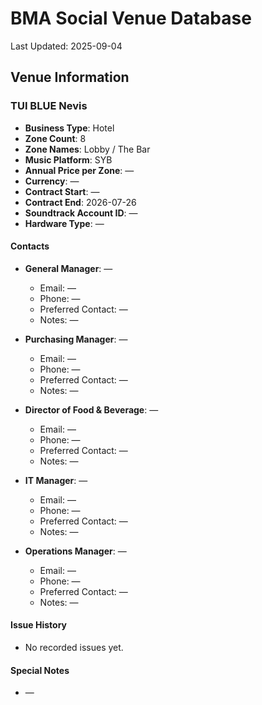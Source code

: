 # BMA Social Venue Database

Last Updated: 2025-09-04

## Venue Information

### TUI BLUE Nevis
- **Business Type**: Hotel
- **Zone Count**: 8
- **Zone Names**: Lobby / The Bar
- **Music Platform**: SYB
- **Annual Price per Zone**: —
- **Currency**: —
- **Contract Start**: —
- **Contract End**: 2026-07-26
- **Soundtrack Account ID**: —
- **Hardware Type**: —

#### Contacts
- **General Manager**: —
  - Email: —
  - Phone: —
  - Preferred Contact: —
  - Notes: —

- **Purchasing Manager**: —
  - Email: —
  - Phone: —
  - Preferred Contact: —
  - Notes: —

- **Director of Food & Beverage**: —
  - Email: —
  - Phone: —
  - Preferred Contact: —
  - Notes: —

- **IT Manager**: —
  - Email: —
  - Phone: —
  - Preferred Contact: —
  - Notes: —

- **Operations Manager**: —
  - Email: —
  - Phone: —
  - Preferred Contact: —
  - Notes: —

#### Issue History
- No recorded issues yet.

#### Special Notes
- —
